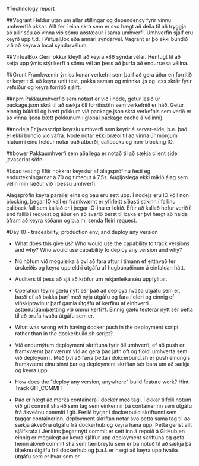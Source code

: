 #Technology report

##Vagrant
Heldur utan um allar stillingar og dependency fyrir vinnu umhverfið okkar. Allt fer í eina skrá sem er svo hægt að deila til að tryggja að allir séu að vinna við sömu aðstæður í sama umhverfi. Umhverfin sjálf eru keyrð upp t.d. í VirtualBox eða annari sýndarvél. Vagrant er þó ekki bundið við að keyra á local sýndarvélum.

##VirtualBox
Gerir okkur kleyft að keyra x86 sýndarvélar. Hentugt til að setja upp ýmis stýrikerfi á sömu vél án þess að þurfa að endurræsa vélina. 

##Grunt
Framkvæmir ýmiss konar verkefni sem þarf að gera áður en forritið er keyrt t.d. að keyra unit test, pakka saman og minnka .js og .css skrár fyrir vefsíður og keyra forritið sjálft.

##npm
Pakkaumhverfið sem notast er við í node, getur lesið úr package.json skrá til að sækja öll forritssöfn sem verkefnið er háð. Getur einnig búið til og bætt pökkum við package.json skrá verkefnis sem verið er að vinna í(eða bætt pökkunum í global package cache á vélinni).

##nodejs
Er javascript keyrslu umhverfi sem keyrir á server-side, þ.e. það er ekki bundið við vafra. Node notar ekki þræði til að vinna úr mörgum hlutum í einu heldur notar það atburði, callbacks og non-blocking IO.

##bower
Pakkaumhverfi sem aðallega er notað til að sækja client side javascript söfn.

#Load testing
Eftir nokkrar keyrslur af álagsprófinu festi ég endurtekningarnar á 70 og timeout á 7,5s. Augljóslega ekki mikið álag sem vélin mín ræður við í þessu umhverfi.

Álagsprófin keyra parallel eins og þau eru sett upp. Í nodejs eru IO köll non blocking, þegar IO kall er framkvæmt er yfirleitt síðasti stikinn í fallinu callback fall sem kallað er í þegar IO-inu er lokið. Eftir að kallað hefur verið í end fallið í request og áður en að svarið berst til baka er því hægt að halda áfram að keyra kóðann og þ.a.m. senda fleiri request.

#Day 10 - traceability, production env, and deploy any version

* What does this give us? Who would use the capability to track versions and why? Who would use capability to deploy any version and why?
 * Nú höfum við möguleika á því að fara aftur í tímann ef eitthvað fer úrskeiðis og keyra upp eldri útgáfu af hugbúnaðinum á einfaldan hátt.
 * Auditers til þess að sjá að kröfur um rekjanleika séu uppfylltar.
 * Operation teymi gætu nýtt sér það að deploya hvaða útgáfu sem er, bæði ef að bakka þarf með nýja útgáfu og fara í eldri og einnig ef viðskiptavinur þarf gamla útgáfu af kerfinu af einhverri ástæðu(Samþætting við önnur kerfi?). Einnig gætu testerar nýtt sér þetta til að prufa hvaða útgáfu sem er.

* What was wrong with having docker push in the deployment script rather than in the dockerbuild.sh script?
 * Við endurnýtum deployment skriftuna fyrir öll umhverfi, ef að push er framkvæmt þar værum við að gera það jafn oft og fjöldi umhverfa sem við deployum í. Með því að færa þetta í dokcerbuild.sh er push einungis framkvæmt einu sinni þar og deployment skriftan sér bara um að sækja og keyra upp. 

* How does the "deploy any version, anywhere" build feature work? Hint: Track GIT_COMMIT
 * Það er hægt að merka containera í docker með tagi, í okkar tilfelli notum við git commit sha-ið sem tag sem einkennir þá containerinn sem útgáfu frá ákveðnu commiti í git. Ferlið byrjar í dockerbuild skriftunni sem taggar containerinn, deployment skriftan notar svo þetta sama tag til að sækja ákveðna útgáfu frá dockerhub og keyra hana upp. Þetta gerist allt sjálfkrafa í Jenkins þegar nýtt commit er sett inn á repoið á GitHub en einnig er mögulegt að keyra sjálfur upp deployment skriftuna og gefa henni ákveð commit sha sem færibreytu sem er þá notuð til að sækja þá tilteknu útgáfu frá dockerhub og þ.a.l. er hægt að keyra upp hvaða útgáfu sem er hvar sem er.
